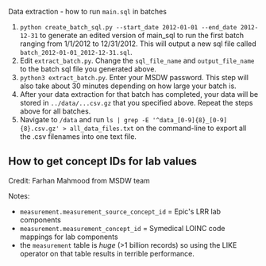 Data extraction - how to run `main.sql` in batches
1. `python create_batch_sql.py --start_date 2012-01-01 --end_date 2012-12-31` to generate an edited version of main_sql to run the first batch ranging from 1/1/2012 to 12/31/2012. This will output a new sql file called `batch_2012-01-01_2012-12-31.sql`.
2. Edit `extract_batch.py`. Change the `sql_file_name` and `output_file_name` to the batch sql file you generated above. 
3. `python3 extract_batch.py`. Enter your MSDW password. This step will also take about 30 minutes depending on how large your batch is. 
4. After your data extraction for that batch has completed, your data will be stored in `../data/...csv.gz` that you specified above. Repeat the steps above for all batches. 
5. Navigate to `/data` and run `ls | grep -E '^data_[0-9]{8}_[0-9]{8}.csv.gz' > all_data_files.txt` on the command-line to export all the .csv filenames into one text file. 

## How to get concept IDs for lab values 
Credit: Farhan Mahmood from MSDW team

Notes: 
- `measurement.measurement_source_concept_id` = Epic's LRR lab components 
- `measurement.measurement_concept_id` = Symedical LOINC code mappings for lab components
- the `measurement` table is *huge* (>1 billion records) so using the LIKE operator on that table results in terrible performance. 
